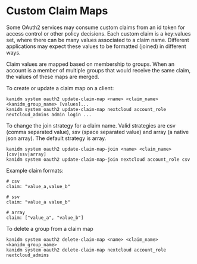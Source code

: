 # Custom Claim Maps

Some OAuth2 services may consume custom claims from an id token for access control or other policy decisions. Each
custom claim is a key:values set, where there can be many values associated to a claim name. Different applications may
expect these values to be formatted (joined) in different ways.

Claim values are mapped based on membership to groups. When an account is a member of multiple groups that would receive
the same claim, the values of these maps are merged.

To create or update a claim map on a client:

```shell
kanidm system oauth2 update-claim-map <name> <claim_name> <kanidm_group_name> [values]...
kanidm system oauth2 update-claim-map nextcloud account_role nextcloud_admins admin login ...
```

To change the join strategy for a claim name. Valid strategies are csv (comma separated value), ssv (space separated
value) and array (a native json array). The default strategy is array.

```shell
kanidm system oauth2 update-claim-map-join <name> <claim_name> [csv|ssv|array]
kanidm system oauth2 update-claim-map-join nextcloud account_role csv
```

Example claim formats:

```text
# csv
claim: "value_a,value_b"

# ssv
claim: "value_a value_b"

# array
claim: ["value_a", "value_b"]
```

To delete a group from a claim map

```shell
kanidm system oauth2 delete-claim-map <name> <claim_name> <kanidm_group_name>
kanidm system oauth2 delete-claim-map nextcloud account_role nextcloud_admins
```
